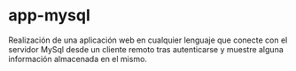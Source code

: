 # app-mysql

Realización de una aplicación web en cualquier lenguaje que conecte con el servidor MySql desde un cliente remoto tras autenticarse y muestre alguna información almacenada en el mismo.

